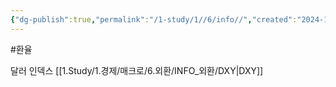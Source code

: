 ```yaml
---
{"dg-publish":true,"permalink":"/1-study/1//6/info//","created":"2024-11-20T21:02:27.349+09:00","updated":"2025-06-03T20:07:19.857+09:00"}
---
```


#환율 

달러 인덱스 [[1.Study/1.경제/매크로/6.외환/INFO_외환/DXY\|DXY]]